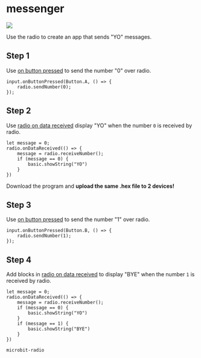 # messenger

![](/static/mb/projects/a9-radio.png)

Use the radio to create an app that sends "YO" messages.

## Step 1

Use [on button pressed](/reference/input/on-button-pressed) to send the number "0" over radio.

```blocks
input.onButtonPressed(Button.A, () => {
    radio.sendNumber(0);
});
```

## Step 2

Use [radio on data received](/reference/radio/on-data-received) display "YO" when the number ``0`` is received
by radio.

```blocks
let message = 0;
radio.onDataReceived(() => {
    message = radio.receiveNumber();
    if (message == 0) {
        basic.showString("YO")
    }
})
```

Download the program and **upload the same .hex file to 2 devices!**

## Step 3

Use [on button pressed](/reference/input/on-button-pressed) to send the number "1" over radio.

```blocks
input.onButtonPressed(Button.B, () => {
    radio.sendNumber(1);
});
```

## Step 4

Add blocks in [radio on data received](/reference/radio/on-data-received) to display "BYE" when the number ``1`` is received
by radio.

```blocks
let message = 0;
radio.onDataReceived(() => {
    message = radio.receiveNumber();
    if (message == 0) {
        basic.showString("YO")
    }
    if (message == 1) {
        basic.showString("BYE")
    }
})
```


```package
microbit-radio
```

